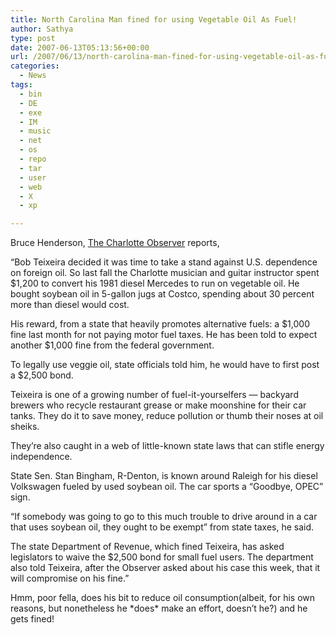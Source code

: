 ```yaml
---
title: North Carolina Man fined for using Vegetable Oil As Fuel!
author: Sathya
type: post
date: 2007-06-13T05:13:56+00:00
url: /2007/06/13/north-carolina-man-fined-for-using-vegetable-oil-as-fuel/
categories:
  - News
tags:
  - bin
  - DE
  - exe
  - IM
  - music
  - net
  - os
  - repo
  - tar
  - user
  - web
  - X
  - xp

---
```

<p class="by-line">
  <span class="author">Bruce Henderson</span>, <a href="http://www.newsobserver.com/news/story/599471.html">The Charlotte Observer</a> reports,
</p>

&#8220;Bob Teixeira decided it was time to take a stand against U.S. dependence on foreign oil. So last fall the Charlotte musician and guitar instructor spent $1,200 to convert his 1981 diesel Mercedes to run on vegetable oil. He bought soybean oil in 5-gallon jugs at Costco, spending about 30 percent more than diesel would cost.

His reward, from a state that heavily promotes alternative fuels: a $1,000 fine last month for not paying motor fuel taxes. He has been told to expect another $1,000 fine from the federal government.

To legally use veggie oil, state officials told him, he would have to first post a $2,500 bond.

Teixeira is one of a growing number of fuel-it-yourselfers &#8212; backyard brewers who recycle restaurant grease or make moonshine for their car tanks. They do it to save money, reduce pollution or thumb their noses at oil sheiks.

They&#8217;re also caught in a web of little-known state laws that can stifle energy independence.

State Sen. Stan Bingham, R-Denton, is known around Raleigh for his diesel Volkswagen fueled by used soybean oil. The car sports a &#8220;Goodbye, OPEC&#8221; sign.

&#8220;If somebody was going to go to this much trouble to drive around in a car that uses soybean oil, they ought to be exempt&#8221; from state taxes, he said.

The state Department of Revenue, which fined Teixeira, has asked legislators to waive the $2,500 bond for small fuel users. The department also told Teixeira, after the Observer asked about his case this week, that it will compromise on his fine.&#8221;

Hmm, poor fella, does his bit to reduce oil consumption(albeit, for his own reasons, but nonetheless he \*does\* make an effort, doesn&#8217;t he?) and he gets fined!